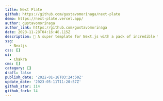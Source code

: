 ```yaml
---
title: Next Plate
github: https://github.com/gustavomorinaga/next-plate
demo: https://next-plate.vercel.app/
author: gustavomorinaga
author_link: https://github.com/gustavomorinaga
date: 2023-11-28T04:16:48.115Z
description: 🦸‍ A super template for Next.js with a pack of incredible tools
ssg:
  - Nextjs
css: []
ui:
  - Chakra
cms: []
category: []
draft: false
publish_date: '2022-01-18T03:24:50Z'
update_date: '2023-05-11T11:20:57Z'
github_star: 114
github_fork: 14
---
```

